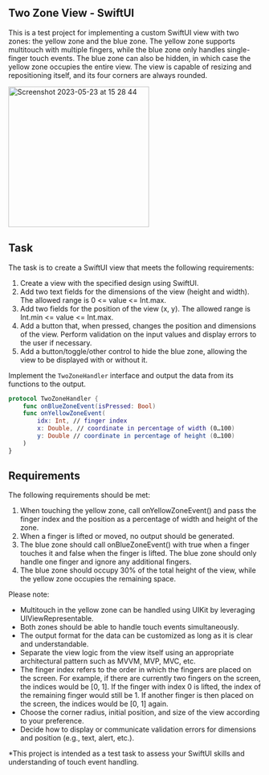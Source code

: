 ## Two Zone View - SwiftUI

This is a test project for implementing a custom SwiftUI view with two zones: the yellow zone and the blue zone. The yellow zone supports multitouch with multiple fingers, while the blue zone only handles single-finger touch events. The blue zone can also be hidden, in which case the yellow zone occupies the entire view. The view is capable of resizing and repositioning itself, and its four corners are always rounded.

<img width="280" alt="Screenshot 2023-05-23 at 15 28 44" src="https://github.com/artembilyy/TwoZoneViewSwiftUI/assets/110157916/b92192a2-3515-4602-ba5c-d70e16dd474a">


## Task

The task is to create a SwiftUI view that meets the following requirements:

1. Create a view with the specified design using SwiftUI.
2. Add two text fields for the dimensions of the view (height and width). The allowed range is 0 <= value <= Int.max.
3. Add two fields for the position of the view (x, y). The allowed range is Int.min <= value <= Int.max.
4. Add a button that, when pressed, changes the position and dimensions of the view. Perform validation on the input values and display errors to the user if necessary.
5. Add a button/toggle/other control to hide the blue zone, allowing the view to be displayed with or without it.

Implement the `TwoZoneHandler` interface and output the data from its functions to the output. 

```swift
protocol TwoZoneHandler {
    func onBlueZoneEvent(isPressed: Bool)
    func onYellowZoneEvent(
        idx: Int, // finger index
        x: Double, // coordinate in percentage of width (0…100)
        y: Double // coordinate in percentage of height (0…100)
    )
}
```
## Requirements

The following requirements should be met:

1. When touching the yellow zone, call onYellowZoneEvent() and pass the finger index and the position as a percentage of width and height of the zone.
2. When a finger is lifted or moved, no output should be generated.
3. The blue zone should call onBlueZoneEvent() with true when a finger touches it and false when the finger is lifted. The blue zone should only handle one finger and ignore any additional fingers.
4. The blue zone should occupy 30% of the total height of the view, while the yellow zone occupies the remaining space.

Please note:

- Multitouch in the yellow zone can be handled using UIKit by leveraging UIViewRepresentable.
- Both zones should be able to handle touch events simultaneously.
- The output format for the data can be customized as long as it is clear and understandable.
- Separate the view logic from the view itself using an appropriate architectural pattern such as MVVM, MVP, MVC, etc.
- The finger index refers to the order in which the fingers are placed on the screen. For example, if there are currently two fingers on the screen, the indices would be [0, 1]. If the finger with index 0 is lifted, the index of the remaining finger would still be 1. If another finger is then placed on the screen, the indices would be [0, 1] again.
- Choose the corner radius, initial position, and size of the view according to your preference.
- Decide how to display or communicate validation errors for dimensions and position (e.g., text, alert, etc.).

*This project is intended as a test task to assess your SwiftUI skills and understanding of touch event handling.
